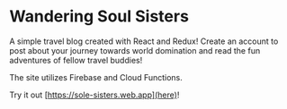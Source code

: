 # Wandering Soul Sisters

A simple travel blog created with React and Redux! Create an account to post about your journey towards world domination and read the fun adventures of fellow travel buddies!

The site utilizes Firebase and Cloud Functions.

Try it out [https://sole-sisters.web.app](here)!